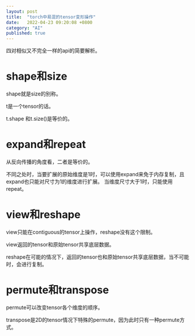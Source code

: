 ```yaml
---
layout: post
title:  "torch中易混的tensor变形操作"
date:   2022-04-23 09:20:08 +0800
category: "AI"
published: true
---
```


四对相似又不完全一样的api的简要解析。


<!--more-->

# shape和size
shape就是size的别称。

t是一个tensor的话。

t.shape 和t.size()是等价的。

# expand和repeat

从反向传播的角度看，二者是等价的。

不同之处时，当要扩展的原始维度是1时，可以使用expand来免于内存复制，且expand也只能对尺寸为1的维度进行扩展。
当维度尺寸大于1时，只能使用repeat。

# view和reshape
view只能在contiguous的tensor上操作，reshape没有这个限制。

view返回的tensor和原始tensor共享底层数据。

reshape在可能的情况下，返回的tensor也和原始tensor共享底层数据，当不可能时，会进行复制。

# permute和transpose
permute可以改变tensor各个维度的顺序。

transpose是2D的tensor情况下特殊的permute，因为此时只有一种permute方式。